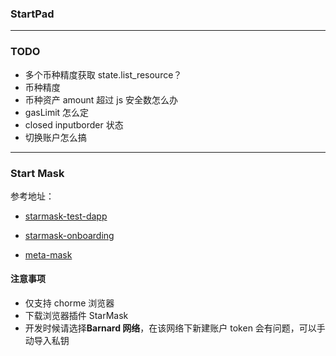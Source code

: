 ### StartPad

---

### TODO

- 多个币种精度获取 state.list_resource？
- 币种精度
- 币种资产 amount 超过 js 安全数怎么办
- gasLimit 怎么定
- closed inputborder 状态
- 切换账户怎么搞

---

### Start Mask

参考地址：

- [starmask-test-dapp](https://github.com/starcoinorg/starmask-test-dapp)

- [starmask-onboarding](https://github.com/starcoinorg/starmask-onboarding#readme)

- [meta-mask](https://docs.metamask.io/guide/#why-metamask)

#### 注意事项

- 仅支持 chorme 浏览器
- 下载浏览器插件 StarMask
- 开发时候请选择**Barnard 网络**，在该网络下新建账户 token 会有问题，可以手动导入私钥
